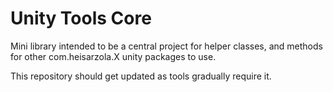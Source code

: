 # Unity Tools Core
Mini library intended to be a central project for helper classes, and methods for other com.heisarzola.X unity packages to use.

This repository should get updated as tools gradually require it.
